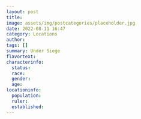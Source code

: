 ```yaml
---
layout: post
title: 
image: assets/img/postcategories/placeholder.jpg
date: 2022-08-11 16:47
category: Locations
author: 
tags: []
summary: Under Siege
flavortext: 
characterinfo:
  status: 
  race: 
  gender: 
  age: 
locationinfo:
  population: 
  ruler: 
  established: 
---
```


